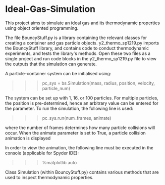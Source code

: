 # Ideal-Gas-Simulation

This project aims to simulate an ideal gas and its thermodynamic properties using object oriented programming. 

The file BouncyStuff.py is a library containing the relevant classes for creating a container and gas particle objects. 
y2_thermo_sp1219.py imports the BouncyStuff library, and contains code to conduct thermodynamic experiments, and 
tests the library's methods. Open these two files as a single project and run code blocks in the y2_thermo_sp1219.py file 
to view the outputs that the simulation can generate. 

A particle-container system can be initialised using:

>>> pc_sys = bs.Simulation(mass, radius, position, velocity, particle_num)

The system can be set up with 1, 16, or 100 particles. For multiple particles, the position is pre-determined, hence an
arbitrary value can be entered for the parameter. 
To run the simulation, the following line is used:

>>> pc_sys.run(num_frames, animate)

where the number of frames determines how many particle collisions will occur.
When the animate parameter is set to True, a particle collision animation is displayed

In order to view the animation, the following line must be executed in the console (applicable for Spyder IDE):

>>> %matplotlib auto

Class Simulation (within BouncyStuff.py) contains various methods that are used to inspect thermodynamic properties. 

